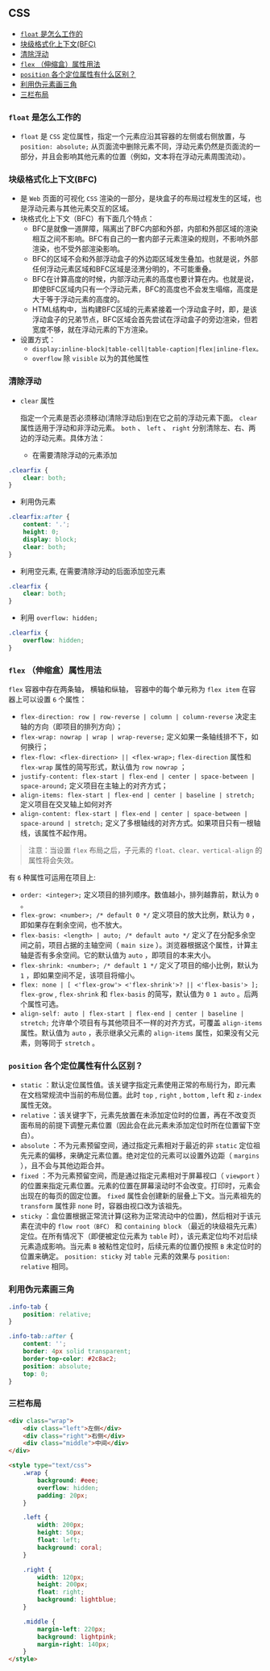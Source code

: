## CSS

* [ `float` 是怎么工作的](#anchor1)
* [块级格式化上下文(BFC)](#anchor2)
* [清除浮动](#anchor3)
* [ `flex` （伸缩盒）属性用法](#anchor4)
* [ `position` 各个定位属性有什么区别？](#anchor5)
* [利用伪元素画三角](#anchor6)
* [三栏布局](#anchor7)

<span id="anchor1"></span>

### `float` 是怎么工作的

* `float` 是 `CSS` 定位属性，指定一个元素应沿其容器的左侧或右侧放置，与 `position: absolute;` 从页面流中删除元素不同，浮动元素仍然是页面流的一部分，并且会影响其他元素的位置（例如，文本将在浮动元素周围流动）。

<span id="anchor2"></span>

### 块级格式化上下文(BFC)

* 是 `Web` 页面的可视化 `CSS` 渲染的一部分，是块盒子的布局过程发生的区域，也是浮动元素与其他元素交互的区域。
* 块格式化上下文（BFC）有下面几个特点：
  + BFC是就像一道屏障，隔离出了BFC内部和外部，内部和外部区域的渲染相互之间不影响。BFC有自己的一套内部子元素渲染的规则，不影响外部渲染，也不受外部渲染影响。
  + BFC的区域不会和外部浮动盒子的外边距区域发生叠加。也就是说，外部任何浮动元素区域和BFC区域是泾渭分明的，不可能重叠。
  + BFC在计算高度的时候，内部浮动元素的高度也要计算在内。也就是说，即使BFC区域内只有一个浮动元素，BFC的高度也不会发生塌缩，高度是大于等于浮动元素的高度的。
  + HTML结构中，当构建BFC区域的元素紧接着一个浮动盒子时，即，是该浮动盒子的兄弟节点，BFC区域会首先尝试在浮动盒子的旁边渲染，但若宽度不够，就在浮动元素的下方渲染。
* 设置方式：
  + `display:inline-block|table-cell|table-caption|flex|inline-flex。` 
  + `overflow` 除 `visible` 以为的其他属性

<span id="anchor3"></span>

### 清除浮动

* `clear` 属性

    指定一个元素是否必须移动(清除浮动后)到在它之前的浮动元素下面。 `clear` 属性适用于浮动和非浮动元素。 `both` 、 `left` 、 `right` 分别清除左、右、两边的浮动元素。具体方法：

  + 在需要清除浮动的元素添加

``` css
.clearfix {
    clear: both;
}
```

  + 利用伪元素

``` css
.clearfix:after {
    content: '.';
    height: 0;
    display: block;
    clear: both;
}
```

  + 利用空元素, 在需要清除浮动的后面添加空元素

``` css
.clearfix {
    clear: both;
}
```

  + 利用 `overflow: hidden;` 

``` css
.clearfix {
    overflow: hidden;
}
```

<span id="anchor4"></span>

### `flex` （伸缩盒）属性用法

`flex` 容器中存在两条轴， 横轴和纵轴， 容器中的每个单元称为 `flex item` 
在容器上可以设置 `6` 个属性：

* `flex-direction: row | row-reverse | column | column-reverse` 决定主轴的方向（即项目的排列方向）；
* `flex-wrap: nowrap | wrap | wrap-reverse;` 定义如果一条轴线排不下，如何换行；
* `flex-flow: <flex-direction> || <flex-wrap>;`  `flex-direction` 属性和 `flex-wrap` 属性的简写形式，默认值为 `row nowrap` ；
* `justify-content: flex-start | flex-end | center | space-between | space-around;` 定义项目在主轴上的对齐方式；
* `align-items: flex-start | flex-end | center | baseline | stretch;` 定义项目在交叉轴上如何对齐
* `align-content: flex-start | flex-end | center | space-between | space-around | stretch;` 定义了多根轴线的对齐方式。如果项目只有一根轴线，该属性不起作用。

> 注意：当设置 `flex` 布局之后，子元素的 `float、clear、vertical-align` 的属性将会失效。

有 `6` 种属性可运用在项目上:

* `order: <integer>;` 定义项目的排列顺序。数值越小，排列越靠前，默认为 `0` 。
* `flex-grow: <number>; /* default 0 */` 定义项目的放大比例，默认为 `0` ，即如果存在剩余空间，也不放大。
* `flex-basis: <length> | auto; /* default auto */` 定义了在分配多余空间之前，项目占据的主轴空间（ `main size` ）。浏览器根据这个属性，计算主轴是否有多余空间。它的默认值为 `auto` ，即项目的本来大小。
* `flex-shrink: <number>; /* default 1 */` 定义了项目的缩小比例，默认为 `1` ，即如果空间不足，该项目将缩小。
* `flex: none | [ <'flex-grow'> <'flex-shrink'>? || <'flex-basis'> ];`  `flex-grow` , `flex-shrink` 和 `flex-basis` 的简写，默认值为 `0 1 auto` 。后两个属性可选。
* `align-self: auto | flex-start | flex-end | center | baseline | stretch;` 允许单个项目有与其他项目不一样的对齐方式，可覆盖 `align-items` 属性。默认值为 `auto` ，表示继承父元素的 `align-items` 属性，如果没有父元素，则等同于 `stretch` 。

<span id="anchor5"></span>

### `position` 各个定位属性有什么区别？

* `static` ：默认定位属性值。该关键字指定元素使用正常的布局行为，即元素在文档常规流中当前的布局位置。此时 `top` , `right` , `bottom` , `left` 和 `z-index` 属性无效。
* `relative` ：该关键字下，元素先放置在未添加定位时的位置，再在不改变页面布局的前提下调整元素位置（因此会在此元素未添加定位时所在位置留下空白）。
* `absolute` ：不为元素预留空间，通过指定元素相对于最近的非 `static` 定位祖先元素的偏移，来确定元素位置。绝对定位的元素可以设置外边距（ `margins` ），且不会与其他边距合并。
* `fixed` ：不为元素预留空间，而是通过指定元素相对于屏幕视口（ `viewport` ）的位置来指定元素位置。元素的位置在屏幕滚动时不会改变。打印时，元素会出现在的每页的固定位置。 `fixed` 属性会创建新的层叠上下文。当元素祖先的 `transform` 属性非 `none` 时，容器由视口改为该祖先。
* `sticky` ：盒位置根据正常流计算(这称为正常流动中的位置)，然后相对于该元素在流中的 `flow root（BFC）` 和 `containing block` （最近的块级祖先元素）定位。在所有情况下（即便被定位元素为 `table` 时），该元素定位均不对后续元素造成影响。当元素 `B` 被粘性定位时，后续元素的位置仍按照 `B` 未定位时的位置来确定。 `position: sticky` 对 `table` 元素的效果与 `position: relative` 相同。

<span id="anchor6"></span>

### 利用伪元素画三角

``` css
.info-tab {
    position: relative;
}

.info-tab::after {
    content: '';
    border: 4px solid transparent;
    border-top-color: #2c8ac2;
    position: absolute;
    top: 0;
}
```

<span id="anchor7"></span>

### 三栏布局

``` html
<div class="wrap">
    <div class="left">左侧</div>
    <div class="right">右侧</div>
    <div class="middle">中间</div>
</div>

<style type="text/css">
    .wrap {
        background: #eee;
        overflow: hidden;
        padding: 20px;
    }

    .left {
        width: 200px;
        height: 50px;
        float: left;
        background: coral;
    }

    .right {
        width: 120px;
        height: 200px;
        float: right;
        background: lightblue;
    }

    .middle {
        margin-left: 220px;
        background: lightpink;
        margin-right: 140px;
    }
</style>
```

